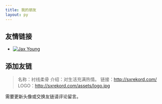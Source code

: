 ```yaml
---
title: 我的朋友
layout: py
---
```


## 友情链接

- [![Jax Young](https://jaxvanyang.github.io/assets/images/avatar.png)](https://jaxvanyang.github.io/ "Jax Young")


## 添加友链

> 名称：衬线柔骨
> 介绍：对生活充满热情。
> 链接：http://sxrekord.com/
> LOGO：http://sxrekord.com/assets/logo.jpg

需要更新头像或交换友链请评论留言。